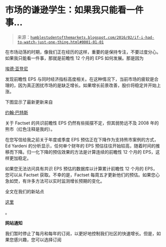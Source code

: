 <!--yml

类别：未分类

日期：2024-05-18 03:10:06

-->

# 市场的谦逊学生：如果我只能看一件事...

> 来源：[`humblestudentofthemarkets.blogspot.com/2016/02/if-i-had-to-watch-just-one-thing.html#0001-01-01`](https://humblestudentofthemarkets.blogspot.com/2016/02/if-i-had-to-watch-just-one-thing.html#0001-01-01)

在市场动荡的时期，像我们正在经历的这样，重要的是保持专注，不要过度分心。如果我只能看一件事，那就是前瞻性 12 个月的 EPS 如何发展。那是因为

[埃德·亚登尼](http://blog.yardeni.com/2015/09/go-usa-excerpt.html)

发现前瞻性 EPS 与同时经济指标高度相关。在这种情况下，当前市场的疲软是合理的，因为真正困扰市场的是缺乏增长。如果增长前景改善，股价将稳定并开始上涨。

下图显示了最新更新来自

[约翰·巴特斯](http://www.factset.com/websitefiles/PDFs/earningsinsight/earningsinsight_2.5.16)

关于 Factset 的共识前瞻性 EPS 仍然有些摇摆不定，但其弱势远不及 2008 年的熊市（红色注释是我的）。

在您写信给我之前关于年度或季度 EPS 预估正在下降作为支持熊市案例的方式，Ed Yardeni 的分析显示，任何单个财年的 EPS 预估往往开始较高，随着时间的推移而下降。归一化下降的预估效果的方法是计算连续的前瞻性 12 个月的 EPS，这样更加稳定。

如果您无法访问具有共识 EPS 预估的数据库以计算累计前瞻性 12 个月的 EPS，您可以从 Factset 获取。不幸的是，Factset 每周五才更新他们的预估。如果您心急如焚，有许多方法可以实时监测增长预期的变化。

全文在我们的新站点

[这里](https://humblestudentofthemarkets.com/2016/02/09/if-i-had-to-watch-just-one-thing/)

。

**网站通知**

我们暂时停止了每月和每年的订阅，以更好地控制我们社区的快速增长。但是，如果您感兴趣，您可以选择订阅
